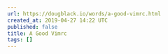 ```yaml
---
url: https://dougblack.io/words/a-good-vimrc.html
created_at: 2019-04-27 14:22 UTC
published: false
title: A Good Vimrc
tags: []
---
```



